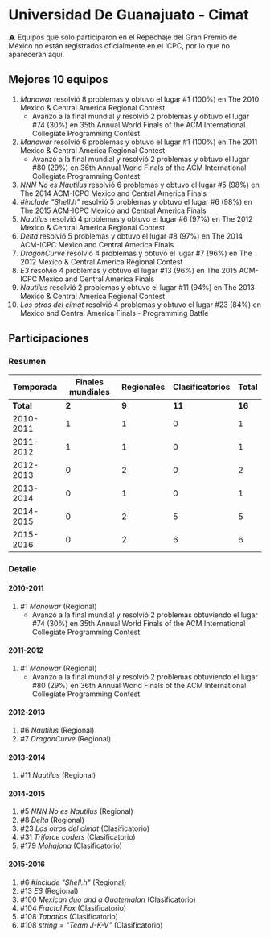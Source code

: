 # Universidad De Guanajuato - Cimat

:warning: Equipos que solo participaron en el Repechaje del Gran Premio de México no están registrados oficialmente en el ICPC, por lo que no aparecerán aquí.

## Mejores 10 equipos

1. _Manowar_ resolvió 8 problemas y obtuvo el lugar #1 (100%) en The 2010 Mexico & Central America Regional Contest
    - Avanzó a la final mundial y resolvió 2 problemas y obtuvo el lugar #74 (30%) en 35th Annual World Finals of the ACM International Collegiate Programming Contest
1. _Manowar_ resolvió 6 problemas y obtuvo el lugar #1 (100%) en The 2011 Mexico & Central America Regional Contest
    - Avanzó a la final mundial y resolvió 2 problemas y obtuvo el lugar #80 (29%) en 36th Annual World Finals of the ACM International Collegiate Programming Contest
1. _NNN No es Nautilus_ resolvió 6 problemas y obtuvo el lugar #5 (98%) en The 2014 ACM-ICPC Mexico and Central America Finals
1. _#include "Shell.h"_ resolvió 5 problemas y obtuvo el lugar #6 (98%) en The 2015 ACM-ICPC Mexico and Central America Finals
1. _Nautilus_ resolvió 4 problemas y obtuvo el lugar #6 (97%) en The 2012 Mexico & Central America Regional Contest
1. _Delta_ resolvió 5 problemas y obtuvo el lugar #8 (97%) en The 2014 ACM-ICPC Mexico and Central America Finals
1. _DragonCurve_ resolvió 4 problemas y obtuvo el lugar #7 (96%) en The 2012 Mexico & Central America Regional Contest
1. _E3_ resolvió 4 problemas y obtuvo el lugar #13 (96%) en The 2015 ACM-ICPC Mexico and Central America Finals
1. _Nautilus_ resolvió 2 problemas y obtuvo el lugar #11 (94%) en The 2013 Mexico & Central America Regional Contest
1. _Los otros del cimat_ resolvió 4 problemas y obtuvo el lugar #23 (84%) en Mexico and Central America Finals - Programming Battle

## Participaciones

### Resumen

| Temporada | Finales mundiales | Regionales | Clasificatorios | Total |
| --- | --- | --- | --- | --- |
| **Total** | **2** | **9** | **11** | **16** |
| 2010-2011 | 1 | 1 | 0 | 1 |
| 2011-2012 | 1 | 1 | 0 | 1 |
| 2012-2013 | 0 | 2 | 0 | 2 |
| 2013-2014 | 0 | 1 | 0 | 1 |
| 2014-2015 | 0 | 2 | 5 | 5 |
| 2015-2016 | 0 | 2 | 6 | 6 |

### Detalle

#### 2010-2011

1. #1 _Manowar_ (Regional)
    - Avanzó a la final mundial y resolvió 2 problemas obtuviendo el lugar #74 (30%) en 35th Annual World Finals of the ACM International Collegiate Programming Contest

#### 2011-2012

1. #1 _Manowar_ (Regional)
    - Avanzó a la final mundial y resolvió 2 problemas obtuviendo el lugar #80 (29%) en 36th Annual World Finals of the ACM International Collegiate Programming Contest

#### 2012-2013

1. #6 _Nautilus_ (Regional)
1. #7 _DragonCurve_ (Regional)

#### 2013-2014

1. #11 _Nautilus_ (Regional)

#### 2014-2015

1. #5 _NNN No es Nautilus_ (Regional)
1. #8 _Delta_ (Regional)
1. #23 _Los otros del cimat_ (Clasificatorio)
1. #31 _Triforce coders_ (Clasificatorio)
1. #179 _Mohajona_ (Clasificatorio)

#### 2015-2016

1. #6 _#include "Shell.h"_ (Regional)
1. #13 _E3_ (Regional)
1. #100 _Mexican duo and a Guatemalan_ (Clasificatorio)
1. #104 _Fractal Fox_ (Clasificatorio)
1. #108 _Tapatíos_ (Clasificatorio)
1. #108 _string = "Team J-K-V"_ (Clasificatorio)




